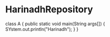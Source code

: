 # HarinadhRepository
class A
{
public static void main(String args[])
{
SYstem.out.println("Harinadh");
}
}
